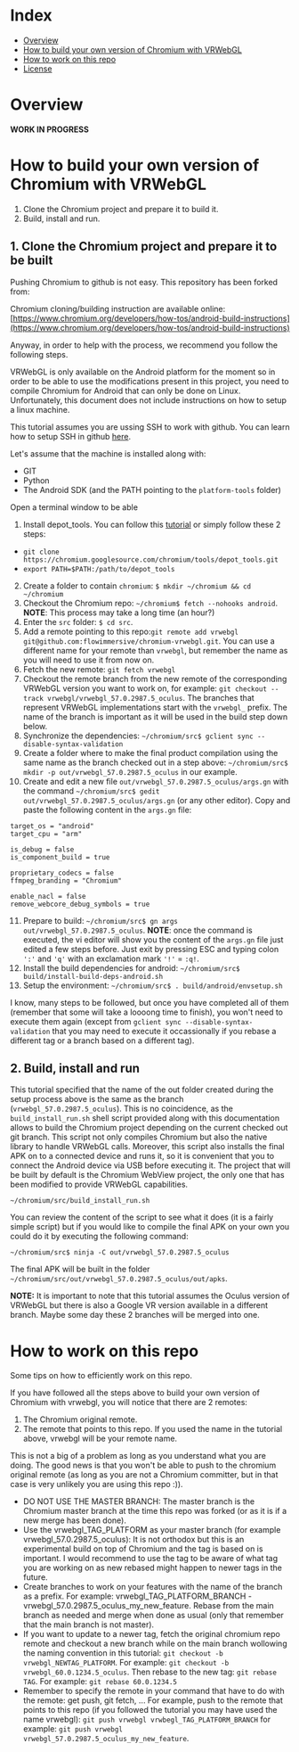 # Index

* [Overview](#overview)
* [How to build your own version of Chromium with VRWebGL](#how_to_build_your_own_version_of_chromium_with_vrwebgl)
* [How to work on this repo](#how_to_work_on_this_repo)
* [License](#license)

# <a name="overview">Overview</a>

**WORK IN PROGRESS**

# <a name="how_to_build_your_own_version_of_chromium_with_vrwebgl"></a>How to build your own version of Chromium with VRWebGL

1. Clone the Chromium project and prepare it to build it.
2. Build, install and run.

## 1. Clone the Chromium project and prepare it to be built

Pushing Chromium to github is not easy. This repository has been forked from: 

Chromium cloning/building instruction are available online: [https://www.chromium.org/developers/how-tos/android-build-instructions](https://www.chromium.org/developers/how-tos/android-build-instructions)

Anyway, in order to help with the process, we recommend you follow the following steps. 

VRWebGL is only available on the Android platform for the moment so in order to be able to use the modifications present in this project, you need to compile Chromium for Android that can only be done on Linux. Unfortunately, this document does not include instructions on how to setup a linux machine.

This tutorial assumes you are ussing SSH to work with github. You can learn how to setup SSH in github [here](https://help.github.com/articles/connecting-to-github-with-ssh/).

Let's assume that the machine is installed along with:

* GIT
* Python
* The Android SDK (and the PATH pointing to the `platform-tools` folder)

Open a terminal window to be able

1. Install depot_tools. You can follow this [tutorial](https://commondatastorage.googleapis.com/chrome-infra-docs/flat/depot_tools/docs/html/depot_tools_tutorial.html#_setting_up) or simply follow these 2 steps:
  * `git clone https://chromium.googlesource.com/chromium/tools/depot_tools.git`
  * `export PATH=$PATH:/path/to/depot_tools`
2. Create a folder to contain `chromium`: `$ mkdir ~/chromium && cd ~/chromium`
3. Checkout the Chromium repo: `~/chromium$ fetch --nohooks android`. **NOTE**: This process may take a long time (an hour?)
4. Enter the `src` folder: `$ cd src`.
5. Add a remote pointing to this repo:`git remote add vrwebgl git@github.com:flowimmersive/chromium-vrwebgl.git`. You can use a different name for your remote than `vrwebgl`, but remember the name as you will need to use it from now on.
6. Fetch the new remote: `git fetch vrwebgl`
7. Checkout the remote branch from the new remote of the corresponding VRWebGL version you want to work on, for example: `git checkout --track vrwebgl/vrwebgl_57.0.2987.5_oculus`. The branches that represent VRWebGL implementations start with the `vrwebgl_` prefix. The name of the branch is important as it will be used in the build step down below.
8. Synchronize the dependencies: `~/chromium/src$ gclient sync --disable-syntax-validation`
9. Create a folder where to make the final product compilation using the same name as the branch checked out in a step above: `~/chromium/src$ mkdir -p out/vrwebgl_57.0.2987.5_oculus` in our example.
10. Create and edit a new file `out/vrwebgl_57.0.2987.5_oculus/args.gn` with the command `~/chromium/src$ gedit out/vrwebgl_57.0.2987.5_oculus/args.gn` (or any other editor). Copy and paste the following content in the `args.gn` file:
  ```
  target_os = "android"
  target_cpu = "arm" 

  is_debug = false
  is_component_build = true

  proprietary_codecs = false
  ffmpeg_branding = "Chromium"

  enable_nacl = false
  remove_webcore_debug_symbols = true
  ```
11. Prepare to build: `~/chromium/src$ gn args out/vrwebgl_57.0.2987.5_oculus`. **NOTE**: once the command is executed, the vi editor will show you the content of the `args.gn` file just edited a few steps before. Just exit by pressing ESC and typing colon `':'` and `'q'` with an exclamation mark `'!'` = `:q!`.
12. Install the build dependencies for android: `~/chromium/src$ build/install-build-deps-android.sh` 
13. Setup the environment: `~/chromium/src$ . build/android/envsetup.sh`

I know, many steps to be followed, but once you have completed all of them (remember that some will take a loooong time to finish), you won't need to execute them again (except from `gclient sync --disable-syntax-validation` that you may need to execute it occassionally if you rebase a different tag or a branch based on a different tag).

## 2. Build, install and run

This tutorial specified that the name of the out folder created during the setup process above is the same as the branch (`vrwebgl_57.0.2987.5_oculus`). This is no coincidence, as the `build_install_run.sh` shell script provided along with this documentation allows to build the Chromium project depending on the current checked out git branch. This script not only compiles Chromium but also the native library to handle VRWebGL calls. Moreover, this script also installs the final APK on to a connected device and runs it, so it is convenient that you to connect the Android device via USB before executing it. The project that will be built by default is the Chromium WebView project, the only one that has been modified to provide VRWebGL capabilities.
```
~/chromium/src/build_install_run.sh
```
You can review the content of the script to see what it does (it is a fairly simple script) but if you would like to compile the final APK on your own you could do it by executing the following command:
```
~/chromium/src$ ninja -C out/vrwebgl_57.0.2987.5_oculus
```
The final APK will be built in the folder `~/chromium/src/out/vrwebgl_57.0.2987.5_oculus/out/apks`.

**NOTE:** It is important to note that this tutorial assumes the Oculus version of VRWebGL but there is also a Google VR version available in a different branch. Maybe some day these 2 branches will be merged into one.

# <a name="how_to_work_on_this_repo"></a>How to work on this repo

Some tips on how to efficiently work on this repo.

If you have followed all the steps above to build your own version of Chromium with vrwebgl, you will notice that there are 2 remotes:
1. The Chromium original remote.
2. The remote that points to this repo. If you used the name in the tutorial above, vrwebgl will be your remote name.

This is not a big of a problem as long as you understand what you are doing. The good news is that you won't be able to push to the chromium original remote (as long as you are not a Chromium committer, but in that case is very unlikely you are using this repo :)).

* DO NOT USE THE MASTER BRANCH: The master branch is the Chromium master branch at the time this repo was forked (or as it is if a new merge has been done). 
* Use the vrwebgl_TAG_PLATFORM as your master branch (for example vrwebgl_57.0.2987.5_oculus): It is not orthodox but this is an experimental build on top of Chromium and the tag is based on is important. I would recommend to use the tag to be aware of what tag you are working on as new rebased might happen to newer tags in the future.
* Create branches to work on your features with the name of the branch as a prefix. For example: vrwebgl_TAG_PLATFORM_BRANCH - vrwebgl_57.0.2987.5_oculus_my_new_feature. Rebase from the main branch as needed and merge when done as usual (only that remember that the main branch is not master).
* If you want to update to a newer tag, fetch the original chromium repo remote and checkout a new branch while on the main branch wollowing the naming convention in this tutorial: `git checkout -b vrwebgl_NEWTAG_PLATFORM`. For example: `git checkout -b vrwebgl_60.0.1234.5_oculus`. Then rebase to the new tag: `git rebase TAG`. For example: `git rebase 60.0.1234.5`
* Remember to specify the remote in your command that have to do with the remote: get push, git fetch, ... For example, push to the remote that points to this repo (if you followed the tutorial you may have used the name vrwebgl): `git push vrwebgl vrwbegl_TAG_PLATFORM_BRANCH` for example: `git push vrwebgl vrwebgl_57.0.2987.5_oculus_my_new_feature`.

